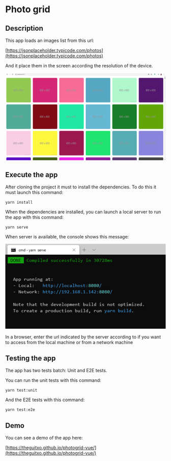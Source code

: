 # Photo grid

## Description

This app loads an images list from this url:

[https://jsonplaceholder.typicode.com/photos](https://jsonplaceholder.typicode.com/photos)

And it place them in the screen according the resolution of the device.

![alt text](./example.png "Example screenshot")

## Execute the app

After cloning the project it must to install the dependencies. To do this it must launch this command:

```
yarn install
```

When the dependencies are installed, you can launch a local server to run the app with this command:

```
yarn serve
```

When server is available, the console shows this message:

![alt text](./server.png "Server information")

In a browser, enter the url indicated by the server according to if you want to access from the local machine or from a network machine

## Testing the app

The app has two tests batch: Unit and E2E tests.

You can run the unit tests with this command:

```
yarn test:unit
```

And the E2E tests with this command:

```
yarn test:e2e
```

## Demo

You can see a demo of the app here:

[https://theguitxo.github.io/photogrid-vue/](https://theguitxo.github.io/photogrid-vue/)
